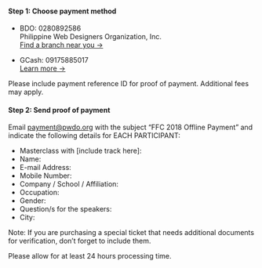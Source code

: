 #### Step 1: Choose payment method
- BDO: 0280892586 <br>
Philippine Web Designers Organization, Inc.<br>
<a href="https://www.bdo.com.ph/branches-atms-locator" class="anchor blue">Find a branch near you →</a>

- GCash: 09175885017  
<a href="https://www.globe.com.ph/galaxys24" class="anchor blue">Learn more →</a> 

Please include payment reference ID for proof of payment. Additional fees may apply.

#### Step 2: Send proof of payment
Email <a href="mailto:payment@pwdo.org" class="anchor blue">payment@pwdo.org</a> with the subject “FFC 2018 Offline Payment” and indicate the following details for EACH PARTICIPANT:

- Masterclass with [include track here]:
- Name:
- E-mail Address:
- Mobile Number:
- Company / School / Affiliation:
- Occupation:
- Gender:
- Question/s for the speakers:
- City:

Note: If you are purchasing a special ticket that needs additional documents for verification, don’t forget to include them.

Please allow for at least 24 hours processing time.
